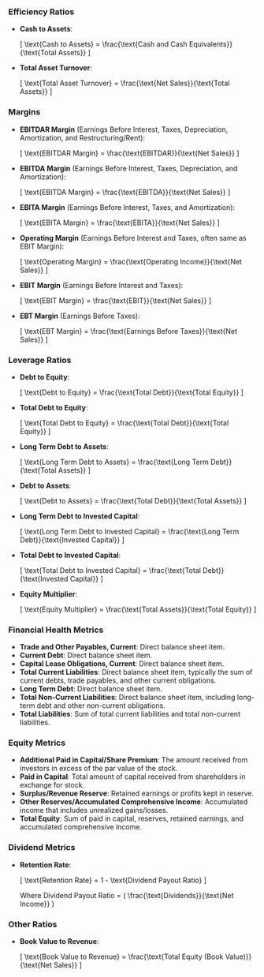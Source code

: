 ### **Efficiency Ratios**

- **Cash to Assets**: 
  
  \[
  \text{Cash to Assets} = \frac{\text{Cash and Cash Equivalents}}{\text{Total Assets}} 
  \]

- **Total Asset Turnover**: 
  
  \[
  \text{Total Asset Turnover} = \frac{\text{Net Sales}}{\text{Total Assets}} 
  \]

### **Margins**

- **EBITDAR Margin** (Earnings Before Interest, Taxes, Depreciation, Amortization, and Restructuring/Rent):
  
  \[
  \text{EBITDAR Margin} = \frac{\text{EBITDAR}}{\text{Net Sales}} 
  \]

- **EBITDA Margin** (Earnings Before Interest, Taxes, Depreciation, and Amortization):
  
  \[
  \text{EBITDA Margin} = \frac{\text{EBITDA}}{\text{Net Sales}} 
  \]

- **EBITA Margin** (Earnings Before Interest, Taxes, and Amortization):
  
  \[
  \text{EBITA Margin} = \frac{\text{EBITA}}{\text{Net Sales}} 
  \]

- **Operating Margin** (Earnings Before Interest and Taxes, often same as EBIT Margin):
  
  \[
  \text{Operating Margin} = \frac{\text{Operating Income}}{\text{Net Sales}} 
  \]

- **EBIT Margin** (Earnings Before Interest and Taxes):
  
  \[
  \text{EBIT Margin} = \frac{\text{EBIT}}{\text{Net Sales}} 
  \]

- **EBT Margin** (Earnings Before Taxes):
  
  \[
  \text{EBT Margin} = \frac{\text{Earnings Before Taxes}}{\text{Net Sales}} 
  \]

### **Leverage Ratios**

- **Debt to Equity**:
  
  \[
  \text{Debt to Equity} = \frac{\text{Total Debt}}{\text{Total Equity}} 
  \]

- **Total Debt to Equity**:
  
  \[
  \text{Total Debt to Equity} = \frac{\text{Total Debt}}{\text{Total Equity}} 
  \]

- **Long Term Debt to Assets**:
  
  \[
  \text{Long Term Debt to Assets} = \frac{\text{Long Term Debt}}{\text{Total Assets}} 
  \]

- **Debt to Assets**:
  
  \[
  \text{Debt to Assets} = \frac{\text{Total Debt}}{\text{Total Assets}} 
  \]

- **Long Term Debt to Invested Capital**:
  
  \[
  \text{Long Term Debt to Invested Capital} = \frac{\text{Long Term Debt}}{\text{Invested Capital}} 
  \]

- **Total Debt to Invested Capital**:
  
  \[
  \text{Total Debt to Invested Capital} = \frac{\text{Total Debt}}{\text{Invested Capital}} 
  \]

- **Equity Multiplier**:
  
  \[
  \text{Equity Multiplier} = \frac{\text{Total Assets}}{\text{Total Equity}} 
  \]

### **Financial Health Metrics**

- **Trade and Other Payables, Current**: Direct balance sheet item.
- **Current Debt**: Direct balance sheet item.
- **Capital Lease Obligations, Current**: Direct balance sheet item.
- **Total Current Liabilities**: Direct balance sheet item, typically the sum of current debts, trade payables, and other current obligations.
- **Long Term Debt**: Direct balance sheet item.
- **Total Non-Current Liabilities**: Direct balance sheet item, including long-term debt and other non-current obligations.
- **Total Liabilities**: Sum of total current liabilities and total non-current liabilities.

### **Equity Metrics**

- **Additional Paid in Capital/Share Premium**: The amount received from investors in excess of the par value of the stock.
- **Paid in Capital**: Total amount of capital received from shareholders in exchange for stock.
- **Surplus/Revenue Reserve**: Retained earnings or profits kept in reserve.
- **Other Reserves/Accumulated Comprehensive Income**: Accumulated income that includes unrealized gains/losses.
- **Total Equity**: Sum of paid in capital, reserves, retained earnings, and accumulated comprehensive income.

### **Dividend Metrics**

- **Retention Rate**:
  
  \[
  \text{Retention Rate} = 1 - \text{Dividend Payout Ratio} 
  \]

  Where Dividend Payout Ratio = \( \frac{\text{Dividends}}{\text{Net Income}} \)

### **Other Ratios**

- **Book Value to Revenue**:
  
  \[
  \text{Book Value to Revenue} = \frac{\text{Total Equity (Book Value)}}{\text{Net Sales}} 
  \]
